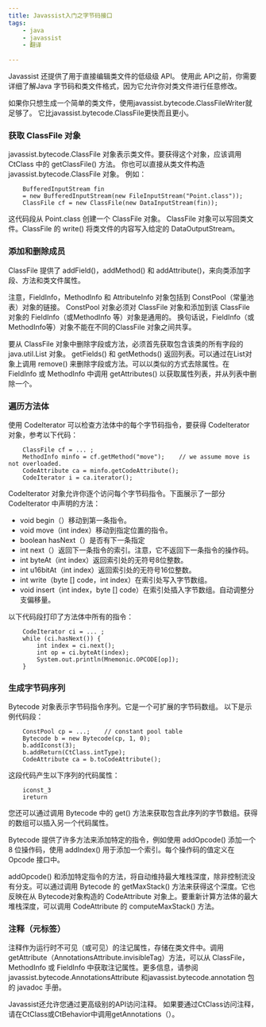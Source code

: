 ```yaml
---
title: Javassist入门之字节码接口
tags:
	- java
	- javassist
	- 翻译
	
---
```


Javassist 还提供了用于直接编辑类文件的低级级 API。 使用此 API之前，你需要详细了解Java 字节码和类文件格式，因为它允许你对类文件进行任意修改。

如果你只想生成一个简单的类文件，使用javassist.bytecode.ClassFileWriter就足够了。 它比javassist.bytecode.ClassFile更快而且更小。

### 获取 ClassFile 对象

javassist.bytecode.ClassFile 对象表示类文件。要获得这个对象，应该调用 CtClass 中的 getClassFile() 方法。
你也可以直接从类文件构造 javassist.bytecode.ClassFile 对象。 例如：

```
	BufferedInputStream fin
    = new BufferedInputStream(new FileInputStream("Point.class"));
	ClassFile cf = new ClassFile(new DataInputStream(fin));
```

这代码段从 Point.class 创建一个 ClassFile 对象。
ClassFile 对象可以写回类文件。ClassFile 的 write() 将类文件的内容写入给定的 DataOutputStream。

### 添加和删除成员

ClassFile 提供了 addField()，addMethod() 和 addAttribute()，来向类添加字段、方法和类文件属性。

注意，FieldInfo，MethodInfo 和 AttributeInfo 对象包括到 ConstPool（常量池表）对象的链接。 ConstPool 对象必须对 ClassFile 对象和添加到该 ClassFile 对象的 FieldInfo（或MethodInfo 等）对象是通用的。 换句话说，FieldInfo（或MethodInfo等）对象不能在不同的ClassFile 对象之间共享。

要从 ClassFile 对象中删除字段或方法，必须首先获取包含该类的所有字段的 java.util.List 对象。 getFields() 和 getMethods() 返回列表。可以通过在List对象上调用 remove() 来删除字段或方法。可以以类似的方式去除属性。在 FieldInfo 或 MethodInfo 中调用 getAttributes() 以获取属性列表，并从列表中删除一个。

### 遍历方法体

使用 CodeIterator 可以检查方法体中的每个字节码指令，要获得 CodeIterator 对象，参考以下代码：

```
	ClassFile cf = ... ;
	MethodInfo minfo = cf.getMethod("move");    // we assume move is not overloaded.
	CodeAttribute ca = minfo.getCodeAttribute();
	CodeIterator i = ca.iterator();
```

CodeIterator 对象允许你逐个访问每个字节码指令。下面展示了一部分 CodeIterator 中声明的方法：

* void begin（）移动到第一条指令。
* void move（int index）移动到指定位置的指令。
* boolean hasNext（）是否有下一条指定
* int next（）返回下一条指令的索引。注意，它不返回下一条指令的操作码。
* int byteAt（int index）返回索引处的无符号8位整数。
* int u16bitAt（int index）返回索引处的无符号16位整数。
* int write（byte [] code，int index）在索引处写入字节数组。
* void insert（int index，byte [] code）在索引处插入字节数组。自动调整分支偏移量。

以下代码段打印了方法体中所有的指令：

```
	CodeIterator ci = ... ;
	while (ci.hasNext()) {
	    int index = ci.next();
	    int op = ci.byteAt(index);
	    System.out.println(Mnemonic.OPCODE[op]);
	}
```

### 生成字节码序列

Bytecode 对象表示字节码指令序列。它是一个可扩展的字节码数组。
以下是示例代码段：

```
	ConstPool cp = ...;    // constant pool table
	Bytecode b = new Bytecode(cp, 1, 0);
	b.addIconst(3);
	b.addReturn(CtClass.intType);
	CodeAttribute ca = b.toCodeAttribute();
```

这段代码产生以下序列的代码属性：

```
	iconst_3
	ireturn
```

您还可以通过调用 Bytecode 中的 get() 方法来获取包含此序列的字节数组。获得的数组可以插入另一个代码属性。

Bytecode 提供了许多方法来添加特定的指令，例如使用 addOpcode() 添加一个 8 位操作码，使用 addIndex() 用于添加一个索引。每个操作码的值定义在 Opcode 接口中。

addOpcode() 和添加特定指令的方法，将自动维持最大堆栈深度，除非控制流没有分支。可以通过调用 Bytecode 的 getMaxStack() 方法来获得这个深度。它也反映在从 Bytecode对象构造的 CodeAttribute 对象上。要重新计算方法体的最大堆栈深度，可以调用 CodeAttribute 的 computeMaxStack() 方法。

### 注释（元标签）

注释作为运行时不可见（或可见）的注记属性，存储在类文件中。调用 getAttribute（AnnotationsAttribute.invisibleTag）方法，可以从 ClassFile，MethodInfo 或 FieldInfo 中获取注记属性。更多信息，请参阅 javassist.bytecode.AnnotationsAttribute 和javassist.bytecode.annotation 包的 javadoc 手册。

Javassist还允许您通过更高级别的API访问注释。 如果要通过CtClass访问注释，请在CtClass或CtBehavior中调用getAnnotations（）。

